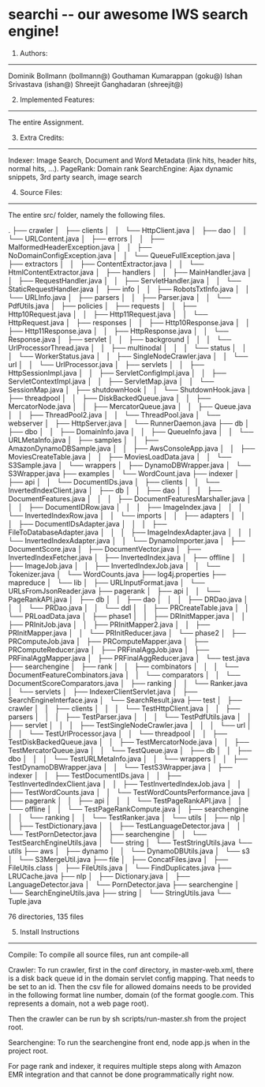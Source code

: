# searchi -- our awesome IWS search engine!

1) Authors:
-----------

Dominik Bollmann (bollmann@)
Gouthaman Kumarappan (goku@)
Ishan Srivastava (ishan@)
Shreejit Ganghadaran (shreejit@)

2) Implemented Features:
------------------------

The entire Assignment.

3) Extra Credits:
-----------------

Indexer: Image Search, Document and Word Metadata (link hits, header hits, normal hits, ...).
PageRank: Domain rank
SearchEngine: Ajax dynamic snippets, 3rd party search, image search

4) Source Files:
----------------

The entire src/ folder, namely the following files.

.
├── crawler
│   ├── clients
│   │   └── HttpClient.java
│   ├── dao
│   │   └── URLContent.java
│   ├── errors
│   │   ├── MalformedHeaderException.java
│   │   ├── NoDomainConfigException.java
│   │   └── QueueFullException.java
│   ├── extractors
│   │   ├── ContentExtractor.java
│   │   └── HtmlContentExtractor.java
│   ├── handlers
│   │   ├── MainHandler.java
│   │   ├── RequestHandler.java
│   │   ├── ServletHandler.java
│   │   └── StaticRequestHandler.java
│   ├── info
│   │   ├── RobotsTxtInfo.java
│   │   └── URLInfo.java
│   ├── parsers
│   │   ├── Parser.java
│   │   └── PdfUtils.java
│   ├── policies
│   ├── requests
│   │   ├── Http10Request.java
│   │   ├── Http11Request.java
│   │   └── HttpRequest.java
│   ├── responses
│   │   ├── Http10Response.java
│   │   ├── Http11Response.java
│   │   ├── HttpResponse.java
│   │   └── Response.java
│   ├── servlet
│   │   ├── background
│   │   │   └── UrlProcessorThread.java
│   │   ├── multinodal
│   │   │   └── status
│   │   │       └── WorkerStatus.java
│   │   ├── SingleNodeCrawler.java
│   │   └── url
│   │       └── UrlProcessor.java
│   ├── servlets
│   │   ├── HttpSessionImpl.java
│   │   ├── ServletConfigImpl.java
│   │   ├── ServletContextImpl.java
│   │   ├── ServletMap.java
│   │   └── SessionMap.java
│   ├── shutdownHook
│   │   └── ShutdownHook.java
│   ├── threadpool
│   │   ├── DiskBackedQueue.java
│   │   ├── MercatorNode.java
│   │   ├── MercatorQueue.java
│   │   ├── Queue.java
│   │   ├── ThreadPool2.java
│   │   └── ThreadPool.java
│   └── webserver
│       ├── HttpServer.java
│       └── RunnerDaemon.java
├── db
│   ├── dbo
│   │   ├── DomainInfo.java
│   │   ├── QueueInfo.java
│   │   └── URLMetaInfo.java
│   ├── samples
│   │   ├── AmazonDynamoDBSample.java
│   │   ├── AwsConsoleApp.java
│   │   ├── MoviesCreateTable.java
│   │   ├── MoviesLoadData.java
│   │   └── S3Sample.java
│   └── wrappers
│       ├── DynamoDBWrapper.java
│       └── S3Wrapper.java
├── examples
│   └── WordCount.java
├── indexer
│   ├── api
│   │   └── DocumentIDs.java
│   ├── clients
│   │   └── InvertedIndexClient.java
│   ├── db
│   │   ├── dao
│   │   │   ├── DocumentFeatures.java
│   │   │   ├── DocumentFeaturesMarshaller.java
│   │   │   ├── DocumentIDRow.java
│   │   │   ├── ImageIndex.java
│   │   │   └── InvertedIndexRow.java
│   │   └── imports
│   │       ├── adapters
│   │       │   ├── DocumentIDsAdapter.java
│   │       │   ├── FileToDatabaseAdapter.java
│   │       │   ├── ImageIndexAdapter.java
│   │       │   └── InvertedIndexAdapter.java
│   │       └── DynamoImporter.java
│   ├── DocumentScore.java
│   ├── DocumentVector.java
│   ├── InvertedIndexFetcher.java
│   ├── InvertedIndex.java
│   ├── offline
│   │   ├── ImageJob.java
│   │   ├── InvertedIndexJob.java
│   │   └── Tokenizer.java
│   └── WordCounts.java
├── log4j.properties
├── mapreduce
│   └── lib
│       ├── URLInputFormat.java
│       └── URLsFromJsonReader.java
├── pagerank
│   ├── api
│   │   └── PageRankAPI.java
│   ├── db
│   │   ├── dao
│   │   │   ├── DRDao.java
│   │   │   └── PRDao.java
│   │   └── ddl
│   │       ├── PRCreateTable.java
│   │       └── PRLoadData.java
│   ├── phase1
│   │   ├── DRInitMapper.java
│   │   ├── PRInitJob.java
│   │   ├── PRInitMapper2.java
│   │   ├── PRInitMapper.java
│   │   └── PRInitReducer.java
│   └── phase2
│       ├── PRComputeJob.java
│       ├── PRComputeMapper.java
│       ├── PRComputeReducer.java
│       ├── PRFinalAggJob.java
│       ├── PRFinalAggMapper.java
│       ├── PRFinalAggReducer.java
│       └── test.java
├── searchengine
│   ├── rank
│   │   ├── combinators
│   │   │   └── DocumentFeatureCombinators.java
│   │   └── comparators
│   │       └── DocumentScoreComparators.java
│   ├── ranking
│   │   └── Ranker.java
│   └── servlets
│       ├── IndexerClientServlet.java
│       ├── SearchEngineInterface.java
│       └── SearchResult.java
├── test
│   ├── crawler
│   │   ├── clients
│   │   │   └── TestHttpClient.java
│   │   ├── parsers
│   │   │   ├── TestParser.java
│   │   │   └── TestPdfUtils.java
│   │   ├── servlet
│   │   │   ├── TestSingleNodeCrawler.java
│   │   │   └── url
│   │   │       └── TestUrlProcessor.java
│   │   └── threadpool
│   │       ├── TestDiskBackedQueue.java
│   │       ├── TestMercatorNode.java
│   │       ├── TestMercatorQueue.java
│   │       └── TestQueue.java
│   ├── db
│   │   ├── dbo
│   │   │   └── TestURLMetaInfo.java
│   │   └── wrappers
│   │       ├── TestDynamoDBWrapper.java
│   │       └── TestS3Wrapper.java
│   ├── indexer
│   │   ├── TestDocumentIDs.java
│   │   ├── TestInvertedIndexClient.java
│   │   ├── TestInvertedIndexJob.java
│   │   ├── TestWordCounts.java
│   │   └── TestWordCountsPerformance.java
│   ├── pagerank
│   │   ├── api
│   │   │   └── TestPageRankAPI.java
│   │   └── offline
│   │       └── TestPageRankCompute.java
│   ├── searchengine
│   │   └── ranking
│   │       └── TestRanker.java
│   └── utils
│       ├── nlp
│       │   ├── TestDictionary.java
│       │   ├── TestLanguageDetector.java
│       │   └── TestPornDetector.java
│       ├── searchengine
│       │   └── TestSearchEngineUtils.java
│       └── string
│           └── TestStringUtils.java
└── utils
    ├── aws
    │   ├── dynamo
    │   │   └── DynamoDBUtils.java
    │   └── s3
    │       └── S3MergeUtil.java
    ├── file
    │   ├── ConcatFiles.java
    │   ├── FileUtils.class
    │   ├── FileUtils.java
    │   └── FindDuplicates.java
    ├── LRUCache.java
    ├── nlp
    │   ├── Dictionary.java
    │   ├── LanguageDetector.java
    │   └── PornDetector.java
    ├── searchengine
    │   └── SearchEngineUtils.java
    ├── string
    │   └── StringUtils.java
    └── Tuple.java

76 directories, 135 files

5) Install Instructions
-----------------------

Compile:
To compile all source files, run ant compile-all

Crawler: 
To run crawler, first in the conf directory, in master-web.xml, there is a disk back queue id in the domain servlet config
mapping. That needs to be set to an id. Then the csv file for allowed domains needs to be provided in the following format
line number, domain (of the format google.com. This represents a domain, not a web page root).

Then the crawler can be run by sh scripts/run-master.sh from the project root.

Searchengine: 
To run the searchengine front end, node app.js when in the project root.

For page rank and indexer, it requires multiple steps along with Amazon EMR integration and that cannot be done 
programmatically right now.